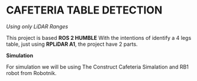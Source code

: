 # CAFETERIA TABLE DETECTION
*Using only LiDAR Ranges* 

This project is based **ROS 2 HUMBLE** With the intentions of identify a 4 legs table, just using **RPLiDAR A1**,
the project have 2 parts.

**Simulation** 

For simulation we will be using The Construct Cafeteria Simalation and RB1 robot from Robotnik. 

